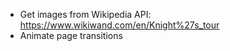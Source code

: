 * Get images from Wikipedia API: https://www.wikiwand.com/en/Knight%27s_tour
* Animate page transitions